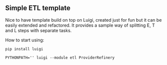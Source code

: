 ## Simple ETL template
Nice to have template build on top on Luigi, created just for fun but it can be easily
extended and refactored. It provides a sample way of splitting E, T and L steps with
separate tasks.

How to start using:

```
pip install luigi
```

```
PYTHONPATH='' luigi --module etl ProviderRefinery
```


